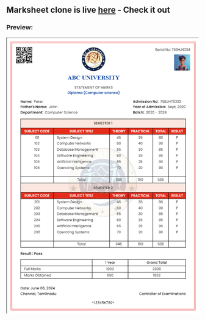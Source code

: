 ## Marksheet clone is live [here](https://bharath-designer.github.io/Genspark_Tasks/Day38/Marksheet_Clone) - Check it out


### Preview:
![](Marksheet_Preview.png)